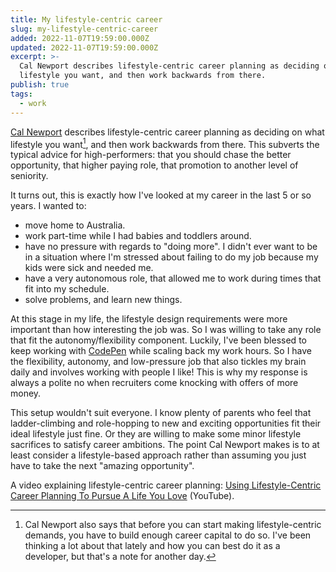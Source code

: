```yaml
---
title: My lifestyle-centric career
slug: my-lifestyle-centric-career
added: 2022-11-07T19:59:00.000Z
updated: 2022-11-07T19:59:00.000Z
excerpt: >-
  Cal Newport describes lifestyle-centric career planning as deciding on what
  lifestyle you want, and then work backwards from there.
publish: true
tags:
  - work
---
```


[Cal Newport](https://www.calnewport.com/blog/2022/08/25/the-most-important-piece-of-career-advice-you-probably-never-heard-2/) describes lifestyle-centric career planning as deciding on what lifestyle you want[^1], and then work backwards from there. This subverts the typical advice for high-performers: that you should chase the better opportunity, that higher paying role, that promotion to another level of seniority.

It turns out, this is exactly how I've looked at my career in the last 5 or so years. I wanted to:
- move home to Australia.
- work part-time while I had babies and toddlers around.
- have no pressure with regards to "doing more". I didn't ever want to be in a situation where I'm stressed about failing to do my job because my kids were sick and needed me.
- have a very autonomous role, that allowed me to work during times that fit into my schedule. 
- solve problems, and learn new things.

At this stage in my life, the lifestyle design requirements were more important than how interesting the job was. So I was willing to take any role that fit the autonomy/flexibility component. Luckily, I've been blessed to keep working with [CodePen](https://codepen.io) while scaling back my work hours. So I have the flexibility, autonomy, and low-pressure job that also tickles my brain daily and involves working with people I like! This is why my response is always a polite no when recruiters come knocking with offers of more money.

This setup wouldn't suit everyone. I know plenty of parents who feel that ladder-climbing and role-hopping to new and exciting opportunities fit their ideal lifestyle just fine. Or they are willing to make some minor lifestyle sacrifices to satisfy career ambitions. The point Cal Newport makes is to at least consider a lifestyle-based approach rather than assuming you just have to take the next "amazing opportunity". 

A video explaining lifestyle-centric career planning: [Using Lifestyle-Centric Career Planning To Pursue A Life You Love](https://www.youtube.com/watch?v=TpSlr5TYAEw) (YouTube).

[^1]: Cal Newport also says that before you can start making lifestyle-centric demands, you have to build enough career capital to do so. I've been thinking a lot about that lately and how you can best do it as a developer, but that's a note for another day.
